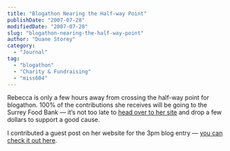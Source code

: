 ```yaml
---
title: "Blogathon Nearing the Half-way Point"
publishDate: "2007-07-28"
modifiedDate: "2007-07-28"
slug: "blogathon-nearing-the-half-way-point"
author: "Duane Storey"
category:
  - "Journal"
tag:
  - "blogathon"
  - "Charity & Fundraising"
  - "miss604"
---
```


Rebecca is only a few hours away from crossing the half-way point for blogathon. 100% of the contributions she receives will be going to the Surrey Food Bank — it’s not too late to [head over to her site](http://www.miss604.com) and drop a few dollars to support a good cause.

I contributed a guest post on her website for the 3pm blog entry — [you can check it out here](http://www.miss604.com/2007/07/tired-of-flyers-in-your-mailbox.html).